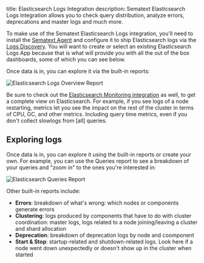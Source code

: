 title: Elasticsearch Logs Integration
description: Sematext Elasticsearch Logs integration allows you to check query distribution, analyze errors, deprecations and master logs and much more.

To make use of the Sematext Elasticsearch Logs integration, you'll need to install the [Sematext Agent](../agents/sematext-agent/index.md) and configure it to ship Elasticsearch logs via the [Logs Discovery](../logs/discovery/intro.md). You will want to create or select an existing Elasticsearch Logs App because that is what will provide you with all the out of the box dashboards, some of which you can see below.

Once data is in, you can explore it via the built-in reports: 

<img
  class="content-modal-image"
  alt="Elasticsearch Logs Overview Report"
  src="../../images/agents/elasticsearch_logs_overview.png"
  title="Elasticsearch Logs Overview Report"
/>

Be sure to check out the [Elasticsearch Monitoring integration](./elasticsearch.md) as well, to get a complete view on Elasticsearch. For example, if you see logs of a node restarting, metrics let you see the impact on the rest of the cluster in terms of CPU, GC, and other metrics. Including query time metrics, even if you don't collect slowlogs from [all] queries.

## Exploring logs

Once data is in, you can explore it using the built-in reports or create your own. For example, you can use the Queries report to see a breakdown of your queries and "zoom in" to the ones you're interested in:

<img
  class="content-modal-image"
  alt="Elasticsearch Queries Report"
  src="../../images/agents/elasticsearch_logs_queries.png"
  title="Elasticsearch Queries Report"
/>

Other built-in reports include:

- **Errors**: breakdown of what's wrong: which nodes or components generate errors
- **Clustering**: logs produced by components that have to do with cluster coordination: master logs, logs related to a node joining/leaving a cluster and shard allocation
- **Deprecation**: breakdown of deprecation logs by node and coomponent
- **Start & Stop**: startup-related and shutdown-related logs. Look here if a node went down unexpectedly or doesn't show up in the cluster when started
